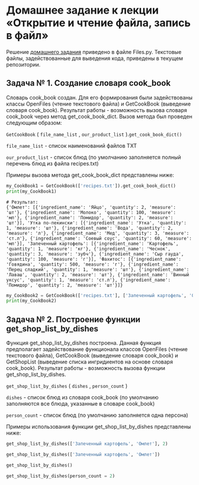 # Домашнее задание к лекции «Открытие и чтение файла, запись в файл»

Решение [домашнего задания](https://github.com/netology-code/py-homeworks-basic/tree/master/7.files) приведено в файле Files.py. Текстовые файлы, задействованные для выведения кода, приведены в текущем репозитории.

## Задача № 1. Создание словаря cook_book
Словарь cook_book создан. Для его формирования были задействованы классы OpenFiles (чтение текстового файла) и GetCookBook (выведение словаря cook_book). Результат работы - возможность вызова словаря cook_book через метод get_cook_book_dict. Вызов метода был проведен следующим образом:

```GetCookBook``` ( ```file_name_list``` , ```our_product_list``` ).```get_cook_book_dict()```

```file_name_list``` - список наименований файлов TXT

```our_product_list``` - список блюд (по умолчанию заполняется полный перечень блюд из файла recipes.txt)

Примеры вызова метода get_cook_book_dict представлены ниже:

```python
my_CookBook1 = GetCookBook(['recipes.txt']).get_cook_book_dict()
print(my_CookBook1)
```
```
# Результат:
{'Омлет': [{'ingredient_name': 'Яйцо', 'quantity': 2, 'measure': 'шт'}, {'ingredient_name': 'Молоко', 'quantity': 100, 'measure': 'мл'}, {'ingredient_name': 'Помидор', 'quantity': 2, 'measure': 'шт'}], 'Утка по-пекински': [{'ingredient_name': 'Утка', 'quantity': 1, 'measure': 'шт'}, {'ingredient_name': 'Вода', 'quantity': 2, 'measure': 'л'}, {'ingredient_name': 'Мед', 'quantity': 3, 'measure': 'ст.л'}, {'ingredient_name': 'Соевый соус', 'quantity': 60, 'measure': 'мл'}], 'Запеченный картофель': [{'ingredient_name': 'Картофель', 'quantity': 1, 'measure': 'кг'}, {'ingredient_name': 'Чеснок', 'quantity': 3, 'measure': 'зубч'}, {'ingredient_name': 'Сыр гауда', 'quantity': 100, 'measure': 'г'}], 'Фахитос': [{'ingredient_name': 'Говядина', 'quantity': 500, 'measure': 'г'}, {'ingredient_name': 'Перец сладкий', 'quantity': 1, 'measure': 'шт'}, {'ingredient_name': 'Лаваш', 'quantity': 2, 'measure': 'шт'}, {'ingredient_name': 'Винный уксус', 'quantity': 1, 'measure': 'ст.л'}, {'ingredient_name': 'Помидор', 'quantity': 2, 'measure': 'шт'}]}
```
```python
my_CookBook2 = GetCookBook(['recipes.txt'], ['Запеченный картофель', 'Омлет', 'Утка по-пекински']).get_cook_book_dict()
print(my_CookBook2)
```

## Задача № 2. Построение функции get_shop_list_by_dishes
Функция get_shop_list_by_dishes построена. Данная функция предполагает задействование функционала классов OpenFiles (чтение текстового файла), GetCookBook (выведение словаря cook_book) и GetShopList (выведение списка ингридиентов на основе словаря cook_book). Результат работы - возможность вызова функции get_shop_list_by_dishes.

```get_shop_list_by_dishes``` ( ```dishes``` , ```person_count``` )

```dishes``` - список блюд из словаря cook_book (по умолчанию заполняются все блюда, указанные в словаре cook_book)

```person_count``` - список блюд (по умолчанию заполняется одна персона)

Примеры использования функции get_shop_list_by_dishes представлены ниже:
```python
get_shop_list_by_dishes(['Запеченный картофель', 'Омлет'], 2)
```
```python
get_shop_list_by_dishes(['Запеченный картофель', 'Омлет'])
```
```python
get_shop_list_by_dishes()
```
```python
get_shop_list_by_dishes(person_count = 2)
```



